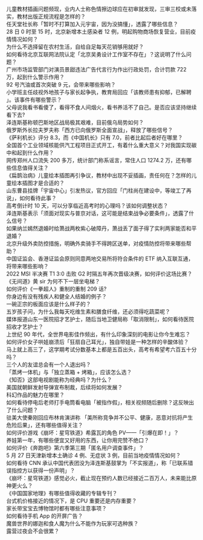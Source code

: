 儿童教材插画问题频现，业内人士称色情擦边球应在初审就发现，三审三校或未落实，教材出版正规流程是怎样的？  
任天堂社长称「暂时不打算加入元宇宙，因为没搞懂」，透露了哪些信息？  
28 日 0 时至 15 时，北京新增本土感染者 12 例，明起购物商场恢复营业，目前疫情情况如何？  
为什么不选择留在农村生活，自给自足每天花销够用就好？  
如何看待北京互联网法院认定「北京吴勇设计工作室不存在」？这说明了什么问题？  
广州市场监管部门对演员景甜违法广告代言行为作出行政处罚，合计罚款 722 万，起到什么警示作用？  
92 号汽油或首次突破 9 元，会带来哪些影响？  
小学班主任歧视外地孩子与家长起争执，教育局回应「该教师患有抑郁，已解聘 」。该事件有哪些警示？  
父母说我看书看傻了，看得不食人间烟火，看书养活不了自己。是否应该坚持继续看下去?  
泽连斯基称顿巴斯地区战局极其艰难，目前俄乌局势如何？  
俄罗斯外长拉夫罗夫称「西方已向俄罗斯全面宣战」，释放了哪些信号？  
《萨利机长》评分 8.3，而《中国机长》只有 7.0，前者比起后者好在哪里？  
全国首个工业领域核能供汽工程项目正式开工，有着什么重大意义？对我国实现碳中和起到什么作用？  
网传郑州人口流失 200 多万，统计部门称系谣言，常住人口 1274.2 万，还有哪些信息值得关注？  
《扁鹊治病》儿童绘本插图再引争议，教材中出现不妥插画，责任何在？怎样的儿童绘本插图才是合适的？  
山东曹县挂牌「宇宙中心」引发热议，官方回应「门柱尚在建设中，等竣工了再说」，如何看待此事？  
高考倒计时 10 天，可以分享临近高考时的心理吗？该如何调整状态？  
泽连斯基表示「须面对现实与普京对话，这可能是结束战争必要条件」，透露了什么信号？  
如果纳兰嫣然退婚时给萧战两枚紫心破障丹，萧战丢了面子得了实利两家能否和平退婚？  
北京升级外卖防控措施，明确外卖骑手不得跨区送单，对疫情防控将带来哪些帮助？  
中国证监会、香港证监会原则同意两地交易所将符合条件的 ETF 纳入互联互通，将带来哪些影响？  
2022 MSI 半决赛 T1 3:0 击败 G2 时隔五年再次晋级决赛，如何评价这场比赛？  
《无间道》黄 sir 为何不下一层坐电梯？  
如何评价《一拳超人》重制的重制 209 话?  
你身边有没有残疾人和健全人结婚的例子？  
一碗正宗的板面应该是什么样子的？  
五岁孩子问，为什么我每天吃维生素和膳食纤维，还必须得吃蔬菜呢？  
媒体报道山东一医院招才艺护士，随后当地卫健局称「取消限制」，如何看待医院招收才艺护士？  
上世纪 90 年代，全世界电影佳作频出，有什么印象深刻的电影让你今生难忘？  
如何评价女子哄娃崩溃后「狂扇自己耳光」，独自带娃是一种怎样的辛酸体验？  
马上就上高三了，这学期考试分数基本上都是五百出头，高考有希望考六百五十分吗？  
三个人的友谊总会有一个人退出吗？  
「蒸烤一体机」与「独立蒸箱 + 烤箱」，应该怎么选？  
《知否》这部电视剧能称为经典吗？为什么？  
美国就朝鲜发射导弹宣布制裁，后续将如何发展？  
科幻作品的魅力在哪里？  
如何看待停电后老师打手电筒看电脑「被指作假」，相关视频随后删除？这反映出了什么问题？  
驻美大使秦刚回应布林肯演讲称 「美所称竞争并不公平、健康，恶意对抗将产生危险后果」，还有哪些值得关注？  
如何评价游戏《崩坏：星穹铁道》希露瓦的角色 PV——「引爆在即！」？  
养娃第一年，有哪些便宜又好用的东西，让你用完赞不绝口？  
如何评价《奔跑吧》第六季第三期「匿名用户调查事件」？  
5 月 27 日天津新增本土确诊 4 例、无症状 3 例，目前当地疫情情况如何？  
如何看待 CNN 承认中国代表团没为泽连斯基鼓掌为「不实报道」，称「已联系错误指控方以获得一份声明」？  
《崩坏：星穹铁道》感觉必火，截止现在预约人数已经接近二百万人，未来能比原神更火么？  
《中国国家地理》有哪些值得收藏的专辑专刊？  
台式机价格接近的情况下，是 CPU 重要还是内存重要？  
家长带宝宝去博物馆时都有哪些注意事项？  
如何看待手机 App 的开屏广告？  
魔兽世界的娜迦和食人魔为什么不能作为玩家可选种族？  
露营过夜会不会很累？  
